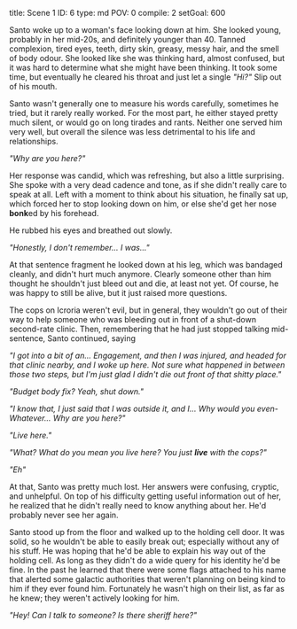 title:          Scene 1
ID:             6
type:           md
POV:            0
compile:        2
setGoal:        600


Santo woke up to a woman's face looking down at him. She looked young, probably in her mid-20s, and definitely younger than 40. Tanned complexion, tired eyes,  teeth, dirty skin, greasy, messy hair, and the smell of body odour. She looked like she was thinking hard, almost confused, but it was hard to determine what she might have been thinking. It took some time, but eventually he cleared his throat and just let a single _"Hi?"_ Slip out of his mouth.

Santo wasn't generally one to measure his words carefully, sometimes he tried, but it rarely really worked. For the most part, he either stayed pretty much silent, or would go on long tirades and rants. Neither one served him very well, but overall the silence was less detrimental to his life and relationships.

_"Why are you here?"_

Her response was candid, which was refreshing, but also a little surprising. She spoke with a very dead cadence and tone, as if she didn't really care to speak at all. Left with a moment to think about his situation, he finally sat up, which forced her to stop looking down on him, or else she'd get her nose **bonk**ed by his forehead.

He rubbed his eyes and breathed out slowly. 

_"Honestly, I don't remember... I was..."_

At that sentence fragment he looked down at his leg, which was bandaged cleanly, and didn't hurt much anymore. Clearly someone other than him thought he shouldn't just bleed out and die, at least not yet. Of course, he was happy to still be alive, but it just raised more questions. 

The cops on Icroria weren't evil, but in general, they wouldn't go out of their way to help someone who was bleeding out in front of a shut-down second-rate clinic. Then, remembering that he had just stopped talking mid-sentence, Santo continued, saying 

_"I got into a bit of an... Engagement, and then I was injured, and headed for that clinic nearby, and I woke up here. Not sure what happened in between those two steps, but I'm just glad I didn't die out front of that shitty place."_

_"Budget body fix? Yeah, shut down."_

_"I know that, I just said that I was outside it, and I... Why would you even- Whatever... Why are you here?"_

_"Live here."_

_"What? What do you mean you live here? You just **live** with the cops?"_

_"Eh"_

At that, Santo was pretty much lost. Her answers were confusing, cryptic, and unhelpful. On top of his difficulty getting useful information out of her, he realized that he didn't really need to know anything about her. He'd probably never see her again. 

Santo stood up from the floor and walked up to the holding cell door. It was solid, so he wouldn't be able to easily break out; especially without any of his stuff. He was hoping that he'd be able to explain his way out of the holding cell. As long as they didn't do a wide query for his identity he'd be fine. In the past he learned that there were some flags attached to his name that alerted some galactic authorities that weren't planning on being kind to him if they ever found him. Fortunately he wasn't high on their list, as far as he knew; they weren't actively looking for him. 

_"Hey! Can I talk to someone? Is there sheriff here?"_